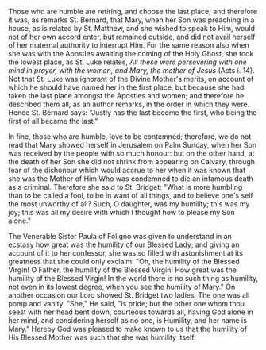
Those who are humble are retiring, and choose the last place; and therefore it was, as remarks St. Bernard, that Mary, when her Son was preaching in a house, as is related by St. Matthew, and she wished to speak to Him, would not of her own accord enter, but remained outside, and did not avail herself of her maternal authority to interrupt Him. For the same reason also when she was with the Apostles awaiting the coming of the Holy Ghost, she took the lowest place, as St. Luke relates, *All these were persevering with one mind in prayer, with the women, and Mary, the mother of Jesus* (Acts i. 14). Not that St. Luke was ignorant of the Divine Mother\'s merits, on account of which he should have named her in the first place, but because she had taken the last place amongst the Apostles and women; and therefore he described them all, as an author remarks, in the order in which they were. Hence St. Bernard says: \"Justly has the last become the first, who being the first of all became the last.\"

In fine, those who are humble, love to be contemned; therefore, we do not read that Mary showed herself in Jerusalem on Palm Sunday, when her Son was received by the people with so much honour: but on the other hand, at the death of her Son she did not shrink from appearing on Calvary, through fear of the dishonour which would accrue to her when it was known that she was the Mother of Him Who was condemned to die an infamous death as a criminal. Therefore she said to St. Bridget: \"What is more humbling than to be called a fool, to be in want of all things, and to believe one\'s self the most unworthy of all? Such, O daughter, was my humility; this was my joy; this was all my desire with which I thought how to please my Son alone.\"

The Venerable Sister Paula of Foligno was given to understand in an ecstasy how great was the humility of our Blessed Lady; and giving an account of it to her confessor, she was so filled with astonishment at its greatness that she could only exclaim: \"Oh, the humility of the Blessed Virgin! O Father, the humility of the Blessed Virgin! How great was the humility of the Blessed Virgin! In the world there is no such thing as humility, not even in its lowest degree, when you see the humility of Mary.\" On another occasion our Lord showed St. Bridget two ladies. The one was all pomp and vanity. \"She,\" He said, \"is pride; but the other one whom thou seest with her head bent down, courteous towards all, having God alone in her mind, and considering herself as no one, is Humility, and her name is Mary.\" Hereby God was pleased to make known to us that the humility of His Blessed Mother was such that she was humility itself.

